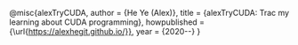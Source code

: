 @misc{alexTryCUDA,
  author =   {He Ye (Alex)},
  title =    {alexTryCUDA: Trac my learning about CUDA programming},
  howpublished = {\url{https://alexhegit.github.io/}},
  year = {2020--}
}

